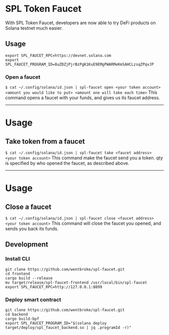# SPL Token Faucet
With SPL Token Faucet, developers are now able to try DeFi products on Solana testnet much easier.

## Usage
```
export SPL_FAUCET_RPC=https://devnet.solana.com
export SPL_FAUCET_PROGRAM_ID=8uZDZjPjrBzPgK1KuE9EMgPWARMeKmSAHCLzsqZPqvJP
```

### Open a faucet
`$ cat ~/.config/solana/id.json | spl-faucet open <your token account> <amount you would like to put> <amount one will take each time>`
This command opens a faucet with your funds, and gives us its faucet address.

---

# Usage
## Take token from a faucet
`$ cat ~/.config/solana/id.json | spl-faucet take <faucet address> <your token account>`
This command make the faucet send you a token. qty is specified by who opened the faucet, as described above.

---

# Usage
## Close a faucet
`$ cat ~/.config/solana/id.json | spl-faucet close <faucet address> <your token account>`
This command will close the faucet you opened, and sends you back its funds.

## Development
### Install CLI
```
git clone https://github.com/wentbroke/spl-faucet.git
cd frontend
cargo build --release
mv target/release/spl-faucet-frontend /usr/local/bin/spl-faucet
export SPL_FAUCET_RPC=http://127.0.0.1:8899
```

### Deploy smart contract
```
git clone https://github.com/wentbroke/spl-faucet.git
cd backend
cargo build-bpf
export SPL_FAUCET_PROGRAM_ID="$(solana deploy target/deploy/spl_faucet_backend.so | jq .programId -r)"
```